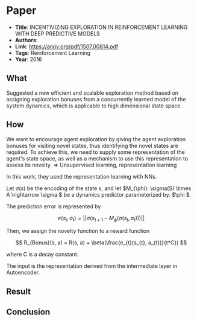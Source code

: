 # Paper

- **Title**: INCENTIVIZING EXPLORATION IN REINFORCEMENT LEARNING WITH DEEP PREDICTIVE MODELS
- **Authors**:
- **Link**: https://arxiv.org/pdf/1507.00814.pdf
- **Tags**: Reinforcement Learning
- **Year**: 2016

## What
Suggested a new efficient and scalable exploration method based on assigning exploration bonuses from a concurrently learned model of the system dynamics, which is applicable to high dimensional state space.

## How

We want to encourage agent exploration by giving the agent exploration bonuses for visiting novel states, thus identifying the novel states are required. To achieve this, we need to supply some representation of the agent's state space, as well as a mechanism to use this representation to assess its novelty. => Unsupervised learning, representation learning 

In this work, they used the representation learning with NNs.

Let $\sigma(s)$ be the encoding of the state s, and let $M_{\phi}: \sigma(S) \times A \rightarrow \sigma $ be a dynamics predictor parameterized by. $\phi $.

The prediction error is represented by 

$$
e(s_{t}, a_{t}) = ||\sigma(s_{t+1}-M_{\phi}(\sigma(s_{t}, a_{t})))||
$$

Then, we assign the novelty function to a reward function

$$
R_{Bonus}(s, a)  = R(s, a) + \beta(\frac{e_{t}(s_{t}, a_{t})}{t*C})
$$

where C is a decay constant.

The input is the representation derived from the intermediate layer in Autoencoder.

## Result

## Conclusion
